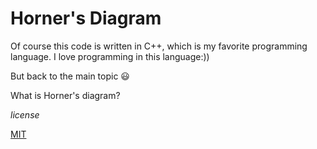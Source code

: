 # Horner's Diagram
Of course this code is written in C++, which is my favorite programming language. I love programming in this language:))

But back to the main topic :smiley:

What is Horner's diagram?



*license*

[MIT](https://choosealicense.com/licenses/mit/)
